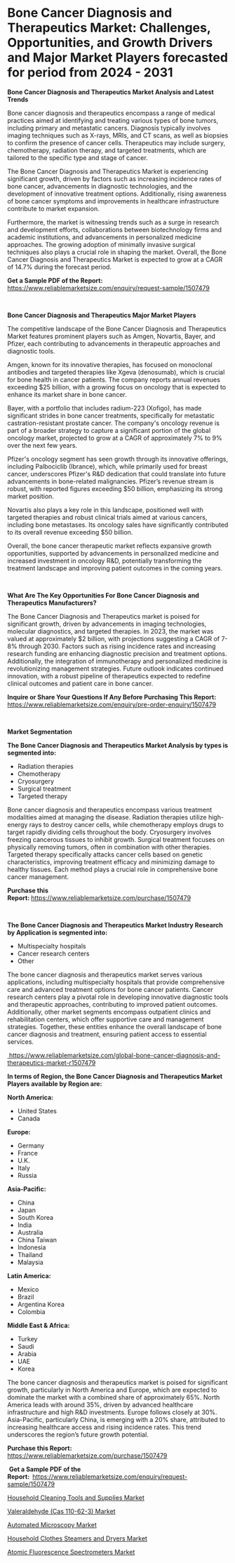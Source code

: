 <p><h1>Bone Cancer Diagnosis and Therapeutics Market: Challenges, Opportunities, and Growth Drivers and Major Market Players forecasted for period from 2024 - 2031</h1></p><p><strong>Bone Cancer Diagnosis and Therapeutics Market Analysis and Latest Trends</strong></p>
<p><p>Bone cancer diagnosis and therapeutics encompass a range of medical practices aimed at identifying and treating various types of bone tumors, including primary and metastatic cancers. Diagnosis typically involves imaging techniques such as X-rays, MRIs, and CT scans, as well as biopsies to confirm the presence of cancer cells. Therapeutics may include surgery, chemotherapy, radiation therapy, and targeted treatments, which are tailored to the specific type and stage of cancer.</p><p>The Bone Cancer Diagnosis and Therapeutics Market is experiencing significant growth, driven by factors such as increasing incidence rates of bone cancer, advancements in diagnostic technologies, and the development of innovative treatment options. Additionally, rising awareness of bone cancer symptoms and improvements in healthcare infrastructure contribute to market expansion.</p><p>Furthermore, the market is witnessing trends such as a surge in research and development efforts, collaborations between biotechnology firms and academic institutions, and advancements in personalized medicine approaches. The growing adoption of minimally invasive surgical techniques also plays a crucial role in shaping the market. Overall, the Bone Cancer Diagnosis and Therapeutics Market is expected to grow at a CAGR of 14.7% during the forecast period.</p></p>
<p><strong>Get a Sample PDF of the Report:&nbsp;</strong> <a href="https://www.reliablemarketsize.com/enquiry/request-sample/1507479">https://www.reliablemarketsize.com/enquiry/request-sample/1507479</a></p>
<p>&nbsp;</p>
<p><strong>Bone Cancer Diagnosis and Therapeutics Major Market Players</strong></p>
<p><p>The competitive landscape of the Bone Cancer Diagnosis and Therapeutics Market features prominent players such as Amgen, Novartis, Bayer, and Pfizer, each contributing to advancements in therapeutic approaches and diagnostic tools.</p><p>Amgen, known for its innovative therapies, has focused on monoclonal antibodies and targeted therapies like Xgeva (denosumab), which is crucial for bone health in cancer patients. The company reports annual revenues exceeding $25 billion, with a growing focus on oncology that is expected to enhance its market share in bone cancer.</p><p>Bayer, with a portfolio that includes radium-223 (Xofigo), has made significant strides in bone cancer treatments, specifically for metastatic castration-resistant prostate cancer. The company's oncology revenue is part of a broader strategy to capture a significant portion of the global oncology market, projected to grow at a CAGR of approximately 7% to 9% over the next few years.</p><p>Pfizer's oncology segment has seen growth through its innovative offerings, including Palbociclib (Ibrance), which, while primarily used for breast cancer, underscores Pfizer's R&D dedication that could translate into future advancements in bone-related malignancies. Pfizer’s revenue stream is robust, with reported figures exceeding $50 billion, emphasizing its strong market position.</p><p>Novartis also plays a key role in this landscape, positioned well with targeted therapies and robust clinical trials aimed at various cancers, including bone metastases. Its oncology sales have significantly contributed to its overall revenue exceeding $50 billion.</p><p>Overall, the bone cancer therapeutic market reflects expansive growth opportunities, supported by advancements in personalized medicine and increased investment in oncology R&D, potentially transforming the treatment landscape and improving patient outcomes in the coming years.</p></p>
<p>&nbsp;</p>
<p><strong>What Are The Key Opportunities For Bone Cancer Diagnosis and Therapeutics Manufacturers?</strong></p>
<p><p>The Bone Cancer Diagnosis and Therapeutics market is poised for significant growth, driven by advancements in imaging technologies, molecular diagnostics, and targeted therapies. In 2023, the market was valued at approximately $2 billion, with projections suggesting a CAGR of 7-8% through 2030. Factors such as rising incidence rates and increasing research funding are enhancing diagnostic precision and treatment options. Additionally, the integration of immunotherapy and personalized medicine is revolutionizing management strategies. Future outlook indicates continued innovation, with a robust pipeline of therapeutics expected to redefine clinical outcomes and patient care in bone cancer.</p></p>
<p><strong>Inquire or Share Your Questions If Any Before Purchasing This Report:</strong> <a href="https://www.reliablemarketsize.com/enquiry/pre-order-enquiry/1507479">https://www.reliablemarketsize.com/enquiry/pre-order-enquiry/1507479</a></p>
<p>&nbsp;</p>
<p><strong>Market Segmentation</strong></p>
<p><strong>The Bone Cancer Diagnosis and Therapeutics Market Analysis by types is segmented into:</strong></p>
<p><ul><li>Radiation therapies</li><li>Chemotherapy</li><li>Cryosurgery</li><li>Surgical treatment</li><li>Targeted therapy</li></ul></p>
<p><p>Bone cancer diagnosis and therapeutics encompass various treatment modalities aimed at managing the disease. Radiation therapies utilize high-energy rays to destroy cancer cells, while chemotherapy employs drugs to target rapidly dividing cells throughout the body. Cryosurgery involves freezing cancerous tissues to inhibit growth. Surgical treatment focuses on physically removing tumors, often in combination with other therapies. Targeted therapy specifically attacks cancer cells based on genetic characteristics, improving treatment efficacy and minimizing damage to healthy tissues. Each method plays a crucial role in comprehensive bone cancer management.</p></p>
<p><strong>Purchase this Report:&nbsp;</strong><a href="https://www.reliablemarketsize.com/purchase/1507479">https://www.reliablemarketsize.com/purchase/1507479</a></p>
<p>&nbsp;</p>
<p><strong>The Bone Cancer Diagnosis and Therapeutics Market Industry Research by Application is segmented into:</strong></p>
<p><ul><li>Multispecialty hospitals</li><li>Cancer research centers</li><li>Other</li></ul></p>
<p><p>The bone cancer diagnosis and therapeutics market serves various applications, including multispecialty hospitals that provide comprehensive care and advanced treatment options for bone cancer patients. Cancer research centers play a pivotal role in developing innovative diagnostic tools and therapeutic approaches, contributing to improved patient outcomes. Additionally, other market segments encompass outpatient clinics and rehabilitation centers, which offer supportive care and management strategies. Together, these entities enhance the overall landscape of bone cancer diagnosis and treatment, ensuring patient access to essential services.</p></p>
<p><a href="https://www.reliablemarketsize.com/global-bone-cancer-diagnosis-and-therapeutics-market-r1507479">&nbsp;https://www.reliablemarketsize.com/global-bone-cancer-diagnosis-and-therapeutics-market-r1507479</a></p>
<p><strong>In terms of Region, the Bone Cancer Diagnosis and Therapeutics Market Players available by Region are:</strong></p>
<p>
    <p> <strong> North America: </strong>
        <ul>
            <li>United States</li>
            <li>Canada</li>
        </ul>
        </p> 
    <p> <strong> Europe: </strong>
        <ul>
            <li>Germany</li>
            <li>France</li>
            <li>U.K.</li>
            <li>Italy</li>
            <li>Russia</li>
        </ul>
        </p> 
    <p> <strong> Asia-Pacific: </strong>
        <ul>
            <li>China</li>
            <li>Japan</li>
            <li>South Korea</li>
            <li>India</li>
            <li>Australia</li>
            <li>China Taiwan</li>
            <li>Indonesia</li>
            <li>Thailand</li>
            <li>Malaysia</li>
        </ul>
        </p> 
    <p> <strong> Latin America: </strong>
        <ul>
            <li>Mexico</li>
            <li>Brazil</li>
            <li>Argentina Korea</li>
            <li>Colombia</li>
        </ul>
        </p> 
    <p> <strong> Middle East & Africa: </strong>
        <ul>
            <li>Turkey</li>
            <li>Saudi</li>
            <li>Arabia</li>
            <li>UAE</li>
            <li>Korea</li>
        </ul>
    </p>
    </p>
<p><p>The bone cancer diagnosis and therapeutics market is poised for significant growth, particularly in North America and Europe, which are expected to dominate the market with a combined share of approximately 65%. North America leads with around 35%, driven by advanced healthcare infrastructure and high R&D investments. Europe follows closely at 30%. Asia-Pacific, particularly China, is emerging with a 20% share, attributed to increasing healthcare access and rising incidence rates. This trend underscores the region’s future growth potential.</p></p>
<p><strong>Purchase this Report: </strong><a href="https://www.reliablemarketsize.com/purchase/1507479">https://www.reliablemarketsize.com/purchase/1507479</a></p>
<p>&nbsp;<strong>Get a Sample PDF of the Report:&nbsp;&nbsp;</strong><a href="https://www.reliablemarketsize.com/enquiry/request-sample/1507479">https://www.reliablemarketsize.com/enquiry/request-sample/1507479</a></p>
<p><strong></strong></p>
<p><p><a href="https://issuu.com/reportprime-2/docs/household-cleaning-tools-and-suppli_8d385751fd4554">Household Cleaning Tools and Supplies Market</a></p><p><a href="https://medium.com/@adeko111/valeraldehyde-cas-110-62-3-market-indicators-market-size-regional-breakdown-market-player-85111e1b4d9b?postPublishedType=repub">Valeraldehyde (Cas 110-62-3) Market</a></p><p><a href="https://www.linkedin.com/pulse/in-depth-analysis-global-automated-microscopy-market-scope-its-kqjte?trackingId=pRu2sYE9TJaiNUHUMeSFYQ%3D%3D">Automated Microscopy Market</a></p><p><a href="https://issuu.com/reportprime-2/docs/household-clothes-steamers-and-drye_a3d1f871352545">Household Clothes Steamers and Dryers Market</a></p><p><a href="https://www.linkedin.com/pulse/future-ready-strategic-insights-global-atomic-fluorescence-spectrometers-okope?trackingId=5UZIJrcES2K%2F4OPQhMHtPg%3D%3D">Atomic Fluorescence Spectrometers Market</a></p></p>